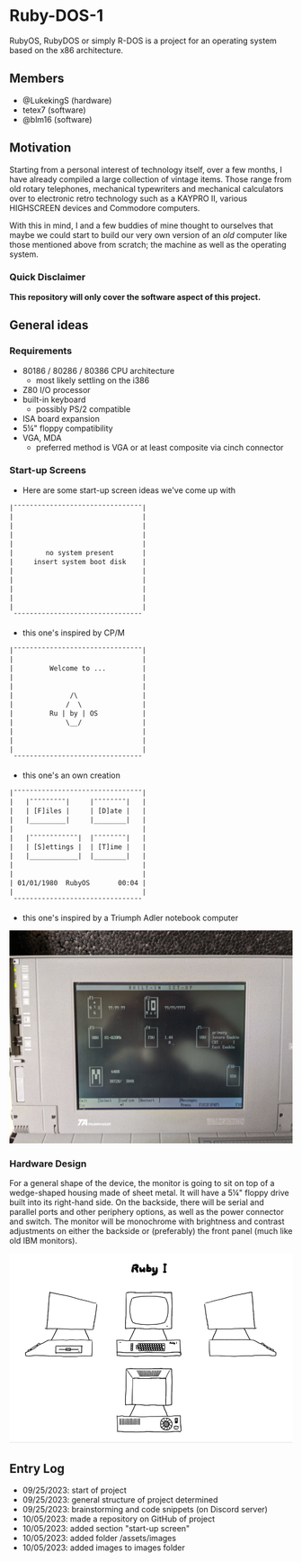 # Ruby-DOS-1
RubyOS, RubyDOS or simply R-DOS is a project for an operating system based on the x86 architecture.


## Members

  - @LukekingS (hardware)
  - tetex7 (software)
  - @blm16 (software)


## Motivation

Starting from a personal interest of technology itself, over a few months, I have already compiled a large collection of vintage items. Those range from old rotary telephones, mechanical typewriters and mechanical calculators over to electronic retro technology such as a KAYPRO II, various HIGHSCREEN devices and Commodore computers.

With this in mind, I and a few buddies of mine thought to ourselves that maybe we could start to build our very own version of an *old* computer like those mentioned above from scratch; the machine as well as the operating system.


### Quick Disclaimer

**This repository will only cover the software aspect of this project.**


## General ideas

### Requirements

  - 80186 / 80286 / 80386 CPU architecture
    - most likely settling on the i386
  - Z80 I/O processor
  - built-in keyboard
    - possibly PS/2 compatible
  - ISA board expansion
  - 5¼\" floppy compatibility
  - VGA, MDA
    - preferred method is VGA or at least composite via cinch connector


### Start-up Screens

  - Here are some start-up screen ideas we've come up with

```
|¯¯¯¯¯¯¯¯¯¯¯¯¯¯¯¯¯¯¯¯¯¯¯¯¯¯¯¯¯¯¯¯|
|                                |
|                                |
|                                |
|                                |
|        no system present       |
|     insert system boot disk    |
|                                |
|                                |
|                                |
|                                |
|                                |
 ¯¯¯¯¯¯¯¯¯¯¯¯¯¯¯¯¯¯¯¯¯¯¯¯¯¯¯¯¯¯¯¯
```
  - this one's inspired by CP/M

```
|¯¯¯¯¯¯¯¯¯¯¯¯¯¯¯¯¯¯¯¯¯¯¯¯¯¯¯¯¯¯¯¯|
|                                |
|         Welcome to ...         |
|                                |
|                                |
|              /\                |
|             /  \               |
|         Ru | by | OS           |
|             \__/               |
|                                |
|                                |
|                                |
 ¯¯¯¯¯¯¯¯¯¯¯¯¯¯¯¯¯¯¯¯¯¯¯¯¯¯¯¯¯¯¯¯
```
  - this one's an own creation

```
|¯¯¯¯¯¯¯¯¯¯¯¯¯¯¯¯¯¯¯¯¯¯¯¯¯¯¯¯¯¯¯¯|
|   |¯¯¯¯¯¯¯¯¯|     |¯¯¯¯¯¯¯¯|   |
|   | [F]iles |     | [D]ate |   |
|   |_________|     |________|   |
|                                |
|   |¯¯¯¯¯¯¯¯¯¯¯¯|  |¯¯¯¯¯¯¯¯|   |
|   | [S]ettings |  | [T]ime |   |
|   |____________|  |________|   |
|                                |
|                                |
| 01/01/1980  RubyOS       00:04 |
|                                |
 ¯¯¯¯¯¯¯¯¯¯¯¯¯¯¯¯¯¯¯¯¯¯¯¯¯¯¯¯¯¯¯¯
```
  - this one's inspired by a Triumph Adler notebook computer

![A picture taken of a Triumph Adler Walkstation notebook computer from my collection whose set-up menu is being slightly represented in the rendition above.](/assets/images/triumph-adler-startup-screen.jpg)


### Hardware Design

For a general shape of the device, the monitor is going to sit on top of a wedge-shaped housing made of sheet metal. It will have a 5¼" floppy drive built into its right-hand side. On the backside, there will be serial and parallel ports and other periphery options, as well as the power connector and switch. The monitor will be monochrome with brightness and contrast adjustments on either the backside or (preferably) the front panel (much like old IBM monitors).

![Here's a side-by-side overview sketch of this machine. Keep in mind that this design isn't set in stone but instead might change later on in the progress of this project.](/assets/images/Ruby_I.png)

## Entry Log

  - 09/25/2023: start of project
  - 09/25/2023: general structure of project determined
  - 09/25/2023: brainstorming and code snippets (on Discord server)
  - 10/05/2023: made a repository on GitHub of project
  - 10/05/2023: added section \"start-up screen\"
  - 10/05/2023: added folder /assets/images
  - 10/05/2023: added images to images folder
